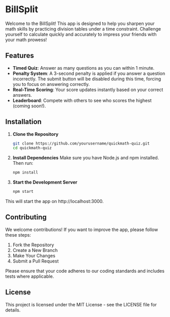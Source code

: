 # BillSplit

Welcome to the BillSplit! This app is designed to help you sharpen your math skills by practicing division tables under a time constraint. Challenge yourself to calculate quickly and accurately to impress your friends with your math prowess!

## Features

- **Timed Quiz**: Answer as many questions as you can within 1 minute.
- **Penalty System**: A 3-second penalty is applied if you answer a question incorrectly. The submit button will be disabled during this time, forcing you to focus on answering correctly.
- **Real-Time Scoring**: Your score updates instantly based on your correct answers.
- **Leaderboard**: Compete with others to see who scores the highest (coming soon!).

## Installation

1. **Clone the Repository**

   ```bash
   git clone https://github.com/yourusername/quickmath-quiz.git
   cd quickmath-quiz
   ```

2. **Install Dependencies**
Make sure you have Node.js and npm installed. Then run:
    ```bash
    npm install
    ```

3. **Start the Development Server**
    ```bash
    npm start
    ```
This will start the app on http://localhost:3000.

## Contributing

We welcome contributions! If you want to improve the app, please follow these steps:

1. Fork the Repository
2. Create a New Branch
3. Make Your Changes
4. Submit a Pull Request

Please ensure that your code adheres to our coding standards and includes tests where applicable.

## License

This project is licensed under the MIT License - see the LICENSE file for details.